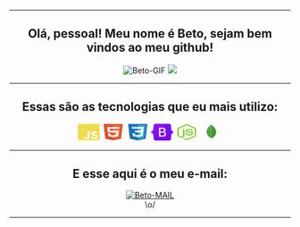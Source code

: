 <hr>
<h2 align=center>Olá, pessoal! Meu nome é Beto, sejam bem vindos ao meu github!</h2>
<div align=center>
  <img height="180em" src="https://cdn.discordapp.com/attachments/801998263103651860/877601242971521064/gif-github.gif" alt="Beto-GIF">
  <img height="180em" src="https://github-readme-stats.vercel.app/api?username=nanpluz&show_icons=true&theme=dark&include_all_commits=true&count_private=true">
</div>
<hr>
<h2 align=center>Essas são as tecnologias que eu mais utilizo: </h2>
<div align=center>
  <img alt="Beto-JS" height="30" width="40" src="https://raw.githubusercontent.com/devicons/devicon/master/icons/javascript/javascript-plain.svg">
  <img alt="Beto-HTML" height="30" width="40" src="https://raw.githubusercontent.com/devicons/devicon/master/icons/html5/html5-original.svg">
  <img alt="Beto-CSS" height="30" width="40" src="https://raw.githubusercontent.com/devicons/devicon/master/icons/css3/css3-original.svg">
  <img alt="Beto-BS" height="30" width="40" src="https://raw.githubusercontent.com/devicons/devicon/master/icons/bootstrap/bootstrap-original.svg">
  <img alt="Beto-NODE" height="30" width="40" src="https://raw.githubusercontent.com/devicons/devicon/master/icons/nodejs/nodejs-original.svg">
  <img alt="Beto-MDB" height="30" width="40" src="https://raw.githubusercontent.com/devicons/devicon/master/icons/mongodb/mongodb-original.svg">
</div>
<hr>
<h2 align=center>E esse aqui é o meu e-mail: </h2>
<div align=center><a href="mailto:nanpluz@gmail.com"><img alt="Beto-MAIL" height="40" width="40" src="https://img.icons8.com/color/48/000000/gmail--v1.png"></a></div>
<div align=center>\o/</div>
<hr>
